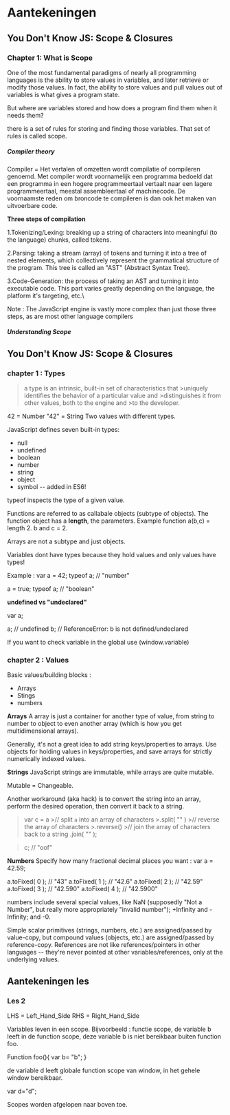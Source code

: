# Aantekeningen

## You Don't Know JS: Scope & Closures
### Chapter 1: What is Scope

One of the most fundamental paradigms of nearly all programming languages is the ability to store values in variables, and later retrieve or modify those values. In fact, the ability to store values and pull values out of variables is what gives a program state.

But where are variables stored and how does a program find them when it needs them?

there is a set of rules for storing and finding those variables. That set of rules is called scope.

##### Compiler theory

Compiler = Het vertalen of omzetten wordt compilatie of compileren genoemd. Met compiler wordt voornamelijk een programma bedoeld dat een programma in een hogere programmeertaal vertaalt naar een lagere programmeertaal, meestal assembleertaal of machinecode. De voornaamste reden om broncode te compileren is dan ook het maken van uitvoerbare code.

**Three steps of compilation**

1.Tokenizing/Lexing:
breaking up a string of characters into meaningful (to the language) chunks, called tokens.

2.Parsing:
taking a stream (array) of tokens and turning it into a tree of nested elements, which collectively represent the grammatical structure of the program. This tree is called an "AST" (Abstract Syntax Tree).

3.Code-Generation:
the process of taking an AST and turning it into executable code. This part varies greatly depending on the language, the platform it's targeting, etc.\

Note : The JavaScript engine is vastly more complex than just those three steps, as are most other language compilers

##### Understanding Scope

## You Don't Know JS: Scope & Closures
### chapter 1 : Types
>a type is an intrinsic, built-in set of characteristics that >uniquely identifies the behavior of a particular value and >distinguishes it from other values, both to the engine and >to the developer.

42 = Number
"42" = String
Two values with different types.

JavaScript defines seven built-in types:
* null
* undefined
* boolean
* number
* string
* object
* symbol -- added in ES6!

typeof inspects the type of a given value.

Functions are referred to as callabale objects (subtype of objects).
The function object has a **length**, the parameters.
Example function a(b,c) = length 2. b and c = 2.

Arrays are not a subtype and just objects.

Variables dont have types because they hold values and only values have types!

Example :
var a = 42;
typeof a; // "number"

a = true;
typeof a; // "boolean"

**undefined vs "undeclared"**

var a;

a; // undefined
b; // ReferenceError: b is not defined/undeclared

If you want to check variable in the global use (window.variable)

### chapter 2 : Values
Basic values/building blocks :
* Arrays
* Stings
* numbers

**Arrays**
A array is just a container for another type of value, from string to number to object to even another array (which is how you get multidimensional arrays).

Generally, it's not a great idea to add string keys/properties to arrays. Use objects for holding values in keys/properties, and save arrays for strictly numerically indexed values.

**Strings**
JavaScript strings are immutable, while arrays are quite mutable.

Mutable = Changeable.

Another workaround (aka hack) is to convert the string into an array, perform the desired operation, then convert it back to a string.

>var c = a
	>// split `a` into an array of characters
	>.split( "" )
	>// reverse the array of characters
	>.reverse()
	>// join the array of characters back to a string
	.join( "" );

>c; // "oof"

 **Numbers**
Specify how many fractional decimal places you want :
var a = 42.59;

a.toFixed( 0 ); // "43"
a.toFixed( 1 ); // "42.6"
a.toFixed( 2 ); // "42.59"
a.toFixed( 3 ); // "42.590"
a.toFixed( 4 ); // "42.5900"

numbers include several special values, like NaN (supposedly "Not a Number", but really more appropriately "invalid number"); +Infinity and -Infinity; and -0.

Simple scalar primitives (strings, numbers, etc.) are assigned/passed by value-copy, but compound values (objects, etc.) are assigned/passed by reference-copy. References are not like references/pointers in other languages -- they're never pointed at other variables/references, only at the underlying values.

## Aantekeningen les
### Les 2

LHS = Left_Hand_Side
RHS = Right_Hand_Side

Variables leven in een scope.
Bijvoorbeeld : functie scope, de variable b leeft in de function scope, deze variable b is niet bereikbaar buiten function foo.

Function foo(){
  var b= "b";
}

de variable d leeft globale function scope van window, in het gehele window bereikbaar.

var d="d";

Scopes worden afgelopen naar boven toe.
